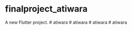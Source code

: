 # finalproject_atiwara

A new Flutter project.
#   a t i w a r a  
 #   a t i w a r a  
 #   a t i w a r a  
 #   a t i w a r a  
 